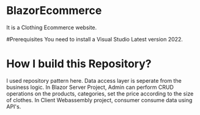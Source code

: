 # BlazorEcommerce

It is a Clothing Ecommerce website.

#Prerequisites
You need to install a Visual Studio Latest version 2022. 

# How I build this Repository?

I used repository pattern here. Data access layer is seperate from the business logic.
In Blazor Server Project, Admin can perform CRUD operations on the products, categories, set the price according to the size of clothes.
In Client Webassembly project, consumer consume data using API's.


